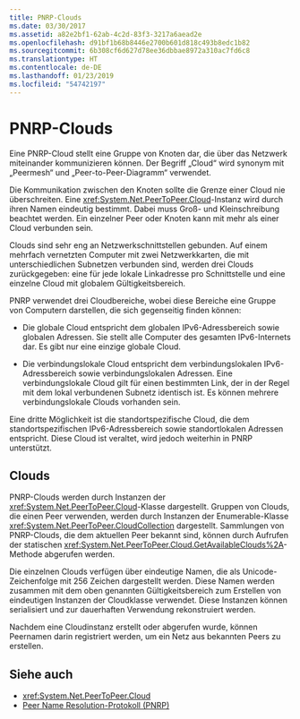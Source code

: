 ```yaml
---
title: PNRP-Clouds
ms.date: 03/30/2017
ms.assetid: a82e2bf1-62ab-4c2d-83f3-3217a6aead2e
ms.openlocfilehash: d91bf1b68b8446e2700b601d818c493b8edc1b82
ms.sourcegitcommit: 6b308cf6d627d78ee36dbbae8972a310ac7fd6c8
ms.translationtype: HT
ms.contentlocale: de-DE
ms.lasthandoff: 01/23/2019
ms.locfileid: "54742197"
---
```

# <a name="pnrp-clouds"></a>PNRP-Clouds
Eine PNRP-Cloud stellt eine Gruppe von Knoten dar, die über das Netzwerk miteinander kommunizieren können. Der Begriff „Cloud“ wird synonym mit „Peermesh“ und „Peer-to-Peer-Diagramm“ verwendet.  
  
 Die Kommunikation zwischen den Knoten sollte die Grenze einer Cloud nie überschreiten. Eine <xref:System.Net.PeerToPeer.Cloud>-Instanz wird durch ihren Namen eindeutig bestimmt. Dabei muss Groß- und Kleinschreibung beachtet werden. Ein einzelner Peer oder Knoten kann mit mehr als einer Cloud verbunden sein.  
  
 Clouds sind sehr eng an Netzwerkschnittstellen gebunden.  Auf einem mehrfach vernetzten Computer mit zwei Netzwerkkarten, die mit unterschiedlichen Subnetzen verbunden sind, werden drei Clouds zurückgegeben: eine für jede lokale Linkadresse pro Schnittstelle und eine einzelne Cloud mit globalem Gültigkeitsbereich.  
  
 PNRP verwendet drei Cloudbereiche, wobei diese Bereiche eine Gruppe von Computern darstellen, die sich gegenseitig finden können:  
  
-   Die globale Cloud entspricht dem globalen IPv6-Adressbereich sowie globalen Adressen. Sie stellt alle Computer des gesamten IPv6-Internets dar. Es gibt nur eine einzige globale Cloud.  
  
-   Die verbindungslokale Cloud entspricht dem verbindungslokalen IPv6-Adressbereich sowie verbindungslokalen Adressen. Eine verbindungslokale Cloud gilt für einen bestimmten Link, der in der Regel mit dem lokal verbundenen Subnetz identisch ist. Es können mehrere verbindungslokale Clouds vorhanden sein.  
  
 Eine dritte Möglichkeit ist die standortspezifische Cloud, die dem standortspezifischen IPv6-Adressbereich sowie standortlokalen Adressen entspricht. Diese Cloud ist veraltet, wird jedoch weiterhin in PNRP unterstützt.  
  
## <a name="clouds"></a>Clouds  
 PNRP-Clouds werden durch Instanzen der <xref:System.Net.PeerToPeer.Cloud>-Klasse dargestellt. Gruppen von Clouds, die einen Peer verwenden, werden durch Instanzen der Enumerable-Klasse <xref:System.Net.PeerToPeer.CloudCollection> dargestellt. Sammlungen von PNRP-Clouds, die dem aktuellen Peer bekannt sind, können durch Aufrufen der statischen <xref:System.Net.PeerToPeer.Cloud.GetAvailableClouds%2A>-Methode abgerufen werden.  
  
 Die einzelnen Clouds verfügen über eindeutige Namen, die als Unicode-Zeichenfolge mit 256 Zeichen dargestellt werden. Diese Namen werden zusammen mit dem oben genannten Gültigkeitsbereich zum Erstellen von eindeutigen Instanzen der Cloudklasse verwendet. Diese Instanzen können serialisiert und zur dauerhaften Verwendung rekonstruiert werden.  
  
 Nachdem eine Cloudinstanz erstellt oder abgerufen wurde, können Peernamen darin registriert werden, um ein Netz aus bekannten Peers zu erstellen.  
  
## <a name="see-also"></a>Siehe auch
- <xref:System.Net.PeerToPeer.Cloud>
- [Peer Name Resolution-Protokoll (PNRP)](../../../docs/framework/network-programming/peer-name-resolution-protocol.md)
